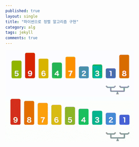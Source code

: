 ```yaml
---
published: true
layout: single
title: "파이썬으로 정렬 알고리즘 구현"
category: alg
tags: jekyll
comments: true
---
```

![bubble sort](/../assets/BubbleSort_Avg_case.gif)
![worst case](/../assets/BubbleSort_worst_case.gif)